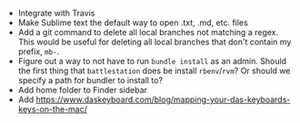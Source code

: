 - Integrate with Travis
- Make Sublime text the default way to open .txt, .md, etc. files
- Add a git command to delete all local branches not matching a regex. This would be useful for deleting all local branches that don't contain my prefix, `mb-`.
- Figure out a way to not have to run `bundle install` as an admin. Should the first thing that `battlestation` does be install `rbenv`/`rvm`? Or should we specify a path for bundler to install to?
- Add home folder to Finder sidebar
- Add https://www.daskeyboard.com/blog/mapping-your-das-keyboards-keys-on-the-mac/
